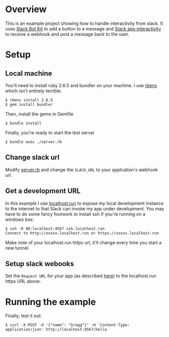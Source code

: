 # Overview
This is an example project showing how to handle interactivity from slack.  It uses [Slack Bot Kit](https://api.slack.com/block-kit) to add a button to a message and [Slack app interactivity](https://api.slack.com/interactivity) to receive a webhook and post a message back to the user.

# Setup

## Local machine
You'll need to install ruby 2.6.5 and bundler on your machine.  I use [rbenv](https://github.com/rbenv/rbenv) which isn't entirely terrible.

```
$ rbenv install 2.6.5
$ gem install bundler
```

Then, install the gems in Gemfile
```
$ bundle install
```

Finally, you're ready to start the test server
```
$ bundle exec ./server.rb
```

## Change slack url

Modify [server.rb](./server.rb) and change the `SLACK_URL` to your applcation's webhook url.

## Get a development URL
In this example I use [localhost.run](https://localhost.run) to expose my local development instance to the internet to that Slack can invoke my app under development.  You may have to do some fancy footwork to install ssh if you're running on a windows box:

```
$ ssh -R 80:localhost:4567 ssh.localhost.run
Connect to http://xxxxx.localhost.run or https://xxxxx.localhost.run
```

Make note of your localhost.run https url, it'll change every time you start a new tunnel.

## Setup slack webooks

Set the `Request URL` for your app (as described [here](https://api.slack.com/interactivity/handling#setup)) to the localhost.run https URL above.

# Running the example

Finally, test it out:

```
$ curl -X POST -d '{"name": "Gregg"}' -H 'Content-Type: application/json' http://localhost:4567/hello
```
